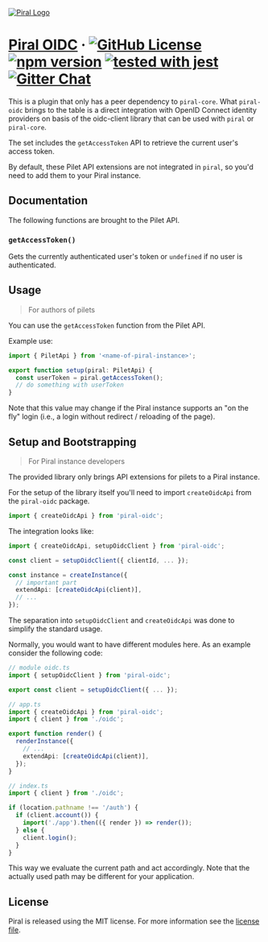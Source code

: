 [![Piral Logo](https://github.com/smapiot/piral/raw/master/docs/assets/logo.png)](https://piral.io)

# [Piral OIDC](https://piral.io) &middot; [![GitHub License](https://img.shields.io/badge/license-MIT-blue.svg)](https://github.com/smapiot/piral/blob/master/LICENSE) [![npm version](https://img.shields.io/npm/v/piral-oidc.svg?style=flat)](https://www.npmjs.com/package/piral-oidc) [![tested with jest](https://img.shields.io/badge/tested_with-jest-99424f.svg)](https://jestjs.io) [![Gitter Chat](https://badges.gitter.im/gitterHQ/gitter.png)](https://gitter.im/piral-io/community)

This is a plugin that only has a peer dependency to `piral-core`. What `piral-oidc` brings to the table is a direct integration with OpenID Connect identity providers on basis of the oidc-client library that can be used with `piral` or `piral-core`.

The set includes the `getAccessToken` API to retrieve the current user's access token.

By default, these Pilet API extensions are not integrated in `piral`, so you'd need to add them to your Piral instance.

## Documentation

The following functions are brought to the Pilet API.

### `getAccessToken()`

Gets the currently authenticated user's token or `undefined` if no user is authenticated.

## Usage

> For authors of pilets

You can use the `getAccessToken` function from the Pilet API.

Example use:

```ts
import { PiletApi } from '<name-of-piral-instance>';

export function setup(piral: PiletApi) {
  const userToken = piral.getAccessToken();
  // do something with userToken
}
```

Note that this value may change if the Piral instance supports an "on the fly" login (i.e., a login without redirect / reloading of the page).

## Setup and Bootstrapping

> For Piral instance developers

The provided library only brings API extensions for pilets to a Piral instance.

For the setup of the library itself you'll need to import `createOidcApi` from the `piral-oidc` package.

```ts
import { createOidcApi } from 'piral-oidc';
```

The integration looks like:

```ts
import { createOidcApi, setupOidcClient } from 'piral-oidc';

const client = setupOidcClient({ clientId, ... });

const instance = createInstance({
  // important part
  extendApi: [createOidcApi(client)],
  // ...
});
```

The separation into `setupOidcClient` and `createOidcApi` was done to simplify the standard usage.

Normally, you would want to have different modules here. As an example consider the following code:

```ts
// module oidc.ts
import { setupOidcClient } from 'piral-oidc';

export const client = setupOidcClient({ ... });

// app.ts
import { createOidcApi } from 'piral-oidc';
import { client } from './oidc';

export function render() {
  renderInstance({
    // ...
    extendApi: [createOidcApi(client)],
  });
}

// index.ts
import { client } from './oidc';

if (location.pathname !== '/auth') {
  if (client.account()) {
    import('./app').then(({ render }) => render());
  } else {
    client.login();
  }
}
```

This way we evaluate the current path and act accordingly. Note that the actually used path may be different for your application.

## License

Piral is released using the MIT license. For more information see the [license file](./LICENSE).

